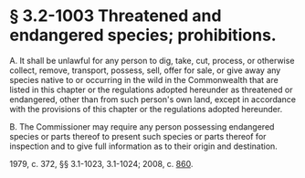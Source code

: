 # § 3.2-1003 Threatened and endangered species; prohibitions.

<p>A. It shall be unlawful for any person to dig, take, cut, process, or otherwise collect, remove, transport, possess, sell, offer for sale, or give away any species native to or occurring in the wild in the Commonwealth that are listed in this chapter or the regulations adopted hereunder as threatened or endangered, other than from such person's own land, except in accordance with the provisions of this chapter or the regulations adopted hereunder.</p><p>B. The Commissioner may require any person possessing endangered species or parts thereof to present such species or parts thereof for inspection and to give full information as to their origin and destination.</p><p>1979, c. 372, §§ 3.1-1023, 3.1-1024; 2008, c. <a href='http://lis.virginia.gov/cgi-bin/legp604.exe?081+ful+CHAP0860'>860</a>.</p>